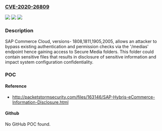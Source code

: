 ### [CVE-2020-26809](https://cve.mitre.org/cgi-bin/cvename.cgi?name=CVE-2020-26809)
![](https://img.shields.io/static/v1?label=Product&message=SAP%20Commerce%20Cloud&color=blue)
![](https://img.shields.io/static/v1?label=Version&message=%3C1808%20&color=brighgreen)
![](https://img.shields.io/static/v1?label=Vulnerability&message=Information%20Disclosure&color=brighgreen)

### Description

SAP Commerce Cloud, versions- 1808,1811,1905,2005, allows an attacker to bypass existing authentication and permission checks via the '/medias' endpoint hence gaining access to Secure Media folders. This folder could contain sensitive files that results in disclosure of sensitive information and impact system configuration confidentiality.

### POC

#### Reference
- http://packetstormsecurity.com/files/163146/SAP-Hybris-eCommerce-Information-Disclosure.html

#### Github
No GitHub POC found.

